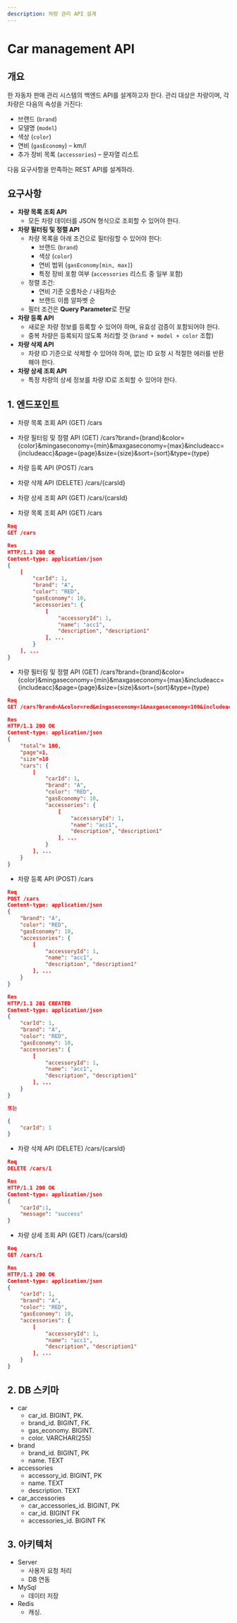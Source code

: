 ```yaml
---
description: 차량 관리 API 설계
---
```


# Car management API

## 개요

한 자동차 판매 관리 시스템의 백엔드 API를 설계하고자 한다. 관리 대상은 차량이며, 각 차량은 다음의 속성을 가진다:

* 브랜드 (`brand`)
* 모델명 (`model`)
* 색상 (`color`)
* 연비 (`gasEconomy`) – km/l
* 추가 장비 목록 (`accessories`) – 문자열 리스트

다음 요구사항을 만족하는 REST API를 설계하라.



## 요구사항

* **차량 목록 조회 API**
  * 모든 차량 데이터를 JSON 형식으로 조회할 수 있어야 한다.
* **차량 필터링 및 정렬 API**
  * 차량 목록을 아래 조건으로 필터링할 수 있어야 한다:
    * 브랜드 (`brand`)
    * 색상 (`color`)
    * 연비 범위 (`gasEconomy[min, max]`)
    * 특정 장비 포함 여부 (`accessories` 리스트 중 일부 포함)
  * 정렬 조건:
    * 연비 기준 오름차순 / 내림차순
    * 브랜드 이름 알파벳 순
  * 필터 조건은 **Query Parameter**로 전달
* **차량 등록 API**
  * 새로운 차량 정보를 등록할 수 있어야 하며, 유효성 검증이 포함되어야 한다.
  * 중복 차량은 등록되지 않도록 처리할 것 (`brand + model + color` 조합)
* **차량 삭제 API**
  * 차량 ID 기준으로 삭제할 수 있어야 하며, 없는 ID 요청 시 적절한 에러를 반환해야 한다.
* **차량 상세 조회 API**
  * 특정 차량의 상세 정보를 차량 ID로 조회할 수 있어야 한다.





## 1. 엔드포인트

* 차량 목록 조회 API (GET) /cars
* 차량 필터링 및 정렬 API (GET) /cars?brand={brand}\&color={color}\&mingaseconomy={min}\&maxgaseconomy={max}\&includeacc={includeacc}\&page={page}\&size={size}\&sort={sort}\&type={type}
* 차량 등록 API (POST) /cars
* 차량 삭제 API (DELETE) /cars/{carsId}
* 차량 상세 조회 API (GET) /cars/{carsId}





* 차량 목록 조회 API (GET) /cars

```json
Req
GET /cars

Res
HTTP/1.1 200 OK
Content-type: application/json
{
    [
        "carId": 1,
        "brand": "A",
        "color": "RED",
        "gasEconomy": 10,
        "accessories": {
            [
                "accessoryId": 1,
                "name": "acc1",
                "description", "description1"
            ], ...
        }
    ], ...
}
```



* 차량 필터링 및 정렬 API (GET) /cars?brand={brand}\&color={color}\&mingaseconomy={min}\&maxgaseconomy={max}\&includeacc={includeacc}\&page={page}\&size={size}\&sort={sort}\&type={type}

```json
Req
GET /cars?brand=A&color=red&mingaseconomy=1&maxgaseconomy=100&includeacc=true&page=1&size=10&sort=asc&type=brand

Res
HTTP/1.1 200 OK
Content-type: application/json
{    
    "total"= 100,
    "page"=1,
    "size"=10
    "cars": {
        [
            "carId": 1,
            "brand": "A",
            "color": "RED",
            "gasEconomy": 10,
            "accessories": {
                [
                    "accessoryId": 1,
                    "name": "acc1",
                    "description", "description1"
                ], ...
            }
        ], ...
    }
}
```



* 차량 등록 API (POST) /cars

```json
Req
POST /cars
Content-type: application/json
{
    "brand": "A",
    "color": "RED",
    "gasEconomy": 10,
    "accessories": {
        [
            "accessoryId": 1,
            "name": "acc1",
            "description", "description1"
        ], ...
    }
}

Res
HTTP/1.1 201 CREATED
Content-type: application/json
{
    "carId": 1,
    "brand": "A",
    "color": "RED",
    "gasEconomy": 10,
    "accessories": {
        [
            "accessoryId": 1,
            "name": "acc1",
            "description", "description1"
        ], ...
    }
} 

또는

{
    "carId": 1
}
```



* 차량 삭제 API (DELETE) /cars/{carsId}

```json
Req
DELETE /cars/1

Res
HTTP/1.1 200 OK
Content-type: application/json
{
    "carId":1,
    "message": "success"
}
```



* 차량 상세 조회 API (GET) /cars/{carsId}

```json
Req
GET /cars/1

Res
HTTP/1.1 200 OK
Content-type: application/json
{
    "carId": 1,
    "brand": "A",
    "color": "RED",
    "gasEconomy": 10,
    "accessories": {
        [
            "accessoryId": 1,
            "name": "acc1",
            "description", "description1"
        ], ...
    }
} 
```



## 2. DB 스키마

* car
  * car\_id. BIGINT, PK.
  * brand\_id. BIGINT, FK.
  * gas\_economy. BIGINT.
  * color. VARCHAR(255)
* brand
  * brand\_id. BIGINT, PK
  * name. TEXT
* accessories
  * accessory\_id. BIGINT, PK
  * name. TEXT
  * description. TEXT
* car\_accessories
  * car\_accessories\_id. BIGINT, PK
  * car\_id. BIGINT FK
  * accessories\_id. BIGINT FK



## 3. 아키텍처

* Server
  * 사용자 요청 처리
  * DB 연동
* MySql
  * 데이터 저장
* Redis
  * 캐싱.
